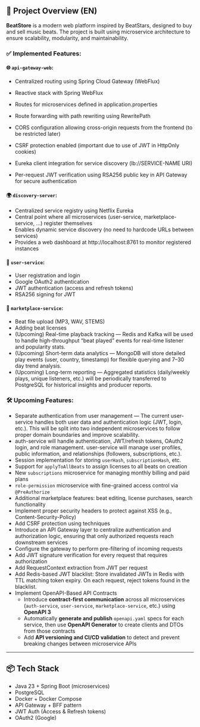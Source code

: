 ## 📌 Project Overview (EN)

**BeatStore** is a modern web platform inspired by BeatStars, designed to buy and sell music beats. The project is built using microservice architecture to ensure scalability, modularity, and maintainability.

### ✅ Implemented Features:

#### 🌐 `api-gateway-web`:
- Centralized routing using Spring Cloud Gateway (WebFlux)

- Reactive stack with Spring WebFlux

- Routes for microservices defined in application.properties

- Route forwarding with path rewriting using RewritePath

- CORS configuration allowing cross-origin requests from the frontend (to be restricted later)

- CSRF protection enabled (important due to use of JWT in HttpOnly cookies)

- Eureka client integration for service discovery (lb://SERVICE-NAME URI)
  
- Per-request JWT verification using RSA256 public key in API Gateway for secure authentication

#### 🌍 `discovery-server`:
- Centralized service registry using Netflix Eureka
- Central point where all microservices (user-service, marketplace-service, …) register themselves
- Enables dynamic service discovery (no need to hardcode URLs between services)
- Provides a web dashboard at http://localhost:8761
 to monitor registered instances

#### 🔐 `user-service`:
- User registration and login
- Google OAuth2 authentication
- JWT authentication (access and refresh tokens)
- RSA256 signing for JWT

#### 🛒 `marketplace-service`:
- Beat file upload (MP3, WAV, STEMS)
- Adding beat licenses
- (Upcoming) Real-time playback tracking — Redis and Kafka will be used to handle high-throughput “beat played” events for real-time listener and popularity stats.
- (Upcoming) Short-term data analytics — MongoDB will store detailed play events (user, country, timestamp) for flexible querying and 7–30 day trend analysis.
- (Upcoming) Long-term reporting — Aggregated statistics (daily/weekly plays, unique listeners, etc.) will be periodically transferred to PostgreSQL for historical insights and producer reports.

### 🛠️ Upcoming Features:
- Separate authentication from user management — The current user-service handles both user data and authentication logic (JWT, login, etc.). This will be split into two independent microservices to follow proper domain boundaries and improve scalability.
- auth-service will handle authentication, JWT/refresh tokens, OAuth2 login, and role management. user-service will manage user profiles, public information, and relationships (followers, subscriptions, etc.).
- Session implementation for storing `userHash`, `subscriptionHash`, etc.
- Support for `applyToAllBeats` to assign licenses to all beats on creation
- New `subscriptions` microservice for managing monthly billing and paid plans
- `role-permission` microservice with fine-grained access control via `@PreAuthorize`
- Additional marketplace features: beat editing, license purchases, search functionality
- Implement proper security headers to protect against XSS (e.g., Content-Security-Policy)
- Add CSRF protection using techniques
- Introduce an API Gateway layer to centralize authentication and authorization logic, ensuring that only authorized requests reach downstream services
- Configure the gateway to perform pre-filtering of incoming requests
- Add JWT signature verification for every request that requires authorization
- Add RequestContext extraction from JWT per request
- Add Redis-based JWT blacklist: Store invalidated JWTs in Redis with TTL matching token expiry. On each request, reject tokens found in the blacklist.
- Implement OpenAPI-Based API Contracts
  - Introduce **contract-first communication** across all microservices (`auth-service`, `user-service`, `marketplace-service`, etc.) using **OpenAPI 3**  
  - Automatically **generate and publish** `openapi.yaml` specs for each service, then use **OpenAPI Generator** to create clients and DTOs from those contracts  
  - Add **API versioning and CI/CD validation** to detect and prevent breaking changes between microservice APIs  


---

## 📦 Tech Stack

- Java 23 + Spring Boot (microservices)
- PostgreSQL
- Docker + Docker Compose
- API Gateway + BFF pattern
- JWT Auth (Access & Refresh tokens)
- OAuth2 (Google)
